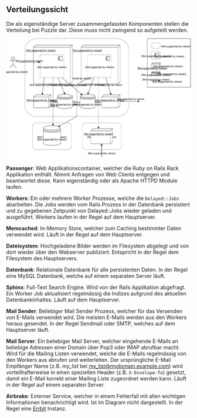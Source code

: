 ## Verteilungssicht

Die als eigenständige Server zusammengefassten Komponenten stellen die Verteilung bei Puzzle dar. 
Diese muss nicht zwingend so aufgeteilt werden.

![Verteilungssicht](diagrams/verteilungssicht.svg)


**Passenger**: Web Applikationscontainer, welcher die Ruby on Rails Rack Applikation enthält. Nimmt 
Anfragen von Web Clients entgegen und beantwortet diese. Kann eigenständig oder als Apache HTTPD 
Module laufen.

**Workers**: Ein oder mehrere Worker Prozesse, welche die `Delayed::Jobs` abarbeiten. Die Jobs 
werden vom Rails Prozess in der Datenbank persistiert und zu gegebenen Zeitpunkt von Delayed::Jobs 
wieder geladen und ausgeführt. Workers laufen in der Regel auf dem Hauptserver.

**Memcached**: In-Memory Store, welcher zum Caching bestimmter Daten verwendet wird. Läuft in der 
Regel auf dem Hauptserver.

**Dateisystem**: Hochgeladene Bilder werden im Filesystem abgelegt und von dort wieder über den 
Webserver publiziert. Entspricht in der Regel dem Filesystem des Hauptservers.

**Datenbank**: Relationale Datenbank für alle persistenten Daten. In der Regel eine MySQL Datenbank, 
welche auf einem separaten Server läuft.

**Sphinx**: Full-Text Search Engine. Wird von der Rails Applikation abgefragt. Ein Worker Job 
aktualisiert regelmässig die Indizes aufgrund des aktuellen Datenbankinhaltes. Läuft auf dem 
Hauptserver.

**Mail Sender**: Beliebiger Mail Sender Prozess, welcher für das Versenden von E-Mails verwendet 
wird. Die meisten E-Mails werden aus den Workers heraus gesendet. In der Regel Sendmail oder SMTP, 
welches auf dem Hauptserver läuft.

**Mail Server**: Ein beliebiger Mail Server, welcher eingehende E-Mails an beliebige Adressen einer 
Domain über Pop3 oder IMAP abrufbar macht. Wird für die Mailing Listen verwendet, welche die E-Mails 
regelmässig von den Workers aus abrufen und weiterleiten. Der ursprüngliche E-Mail Empfänger Name 
(z.B. *my_list* bei my_list@mydomain.example.com) wird vorteilhafterweise in einen speziellen Header 
(z.B. `X-Envelope-To`) gesetzt, damit ein E-Mail korrekt einer Mailing Liste zugeordnet werden kann. 
Läuft in der Regel auf einem separaten Server.

**Airbrake**: Externer Service, welcher in einem Fehlerfall mit allen wichtigen Informationen 
benachrichtigt wird. Ist im Diagram nicht dargestellt. In der Regel eine 
[Errbit](http://errbit.github.io/errbit/) Instanz.
